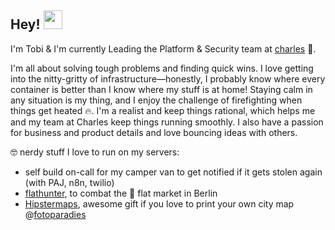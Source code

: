 ## Hey! <img src="https://emojis.slackmojis.com/emojis/images/1643514747/7550/pikachu_wave.gif?1643514747" width="30px">

I'm Tobi & I'm currently Leading the Platform & Security team at [charles](https://hello-charles.com) 💛.

I'm all about solving tough problems and finding quick wins. I love getting into the nitty-gritty of infrastructure—honestly, I probably know where every container is better than I know where my stuff is at home! Staying calm in any situation is my thing, and I enjoy the challenge of firefighting when things get heated 🔥. I'm a realist and keep things rational, which helps me and my team at Charles keep things running smoothly. I also have a passion for business and product details and love bouncing ideas with others.

🤓 nerdy stuff I love to run on my servers:
- self build on-call for my camper van to get notified if it gets stolen again (with PAJ, n8n, twilio)
- [flathunter](https://github.com/flathunters/flathunter), to combat the :poop: flat market in Berlin
- [Hipstermaps](https://hipstermaps.goertz.digital/), awesome gift if you love to print your own city map @[fotoparadies](https://www.fotoparadies.de/)
